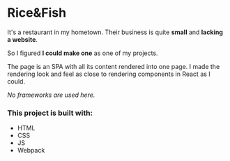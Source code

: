 # Rice&Fish

It's a restaurant in my hometown. Their business is quite **small** and **lacking a website**.

So I figured **I could make one** as one of my projects. 

The page is an SPA with all its content rendered into one page. 
I made the rendering look and feel as close to rendering components in React as I could.

*No frameworks are used here.* 

### This project is built with: 
- HTML
- CSS 
- JS
- Webpack